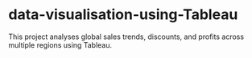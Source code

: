 # data-visualisation-using-Tableau
This project analyses global sales trends, discounts, and profits across multiple regions using Tableau.
